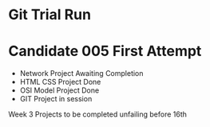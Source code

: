 # Git Trial Run

# Candidate 005 First Attempt

- Network Project Awaiting Completion
- HTML CSS Project Done
- OSI Model Project Done
- GIT Project in session

Week 3 Projects to be completed unfailing before 16th
